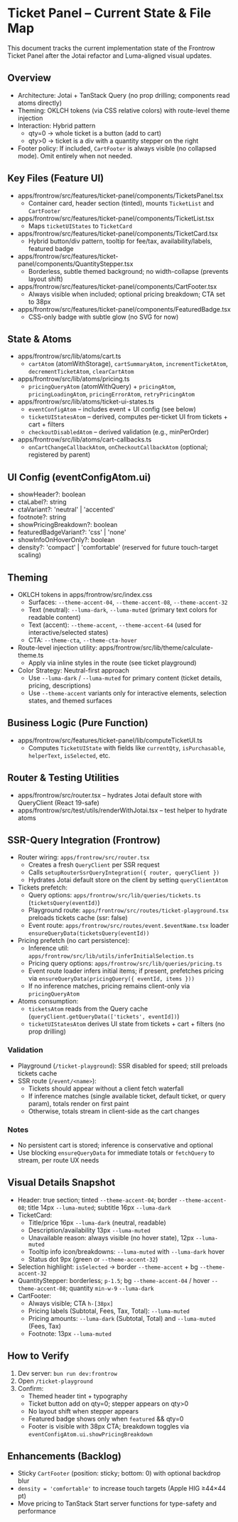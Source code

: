 # Ticket Panel – Current State & File Map

This document tracks the current implementation state of the Frontrow Ticket Panel after the Jotai refactor and Luma-aligned visual updates.

## Overview

- Architecture: Jotai + TanStack Query (no prop drilling; components read atoms directly)
- Theming: OKLCH tokens (via CSS relative colors) with route-level theme injection
- Interaction: Hybrid pattern
  - qty=0 → whole ticket is a button (add to cart)
  - qty>0 → ticket is a div with a quantity stepper on the right
- Footer policy: If included, `CartFooter` is always visible (no collapsed mode). Omit entirely when not needed.

## Key Files (Feature UI)

- apps/frontrow/src/features/ticket-panel/components/TicketsPanel.tsx
  - Container card, header section (tinted), mounts `TicketList` and `CartFooter`
- apps/frontrow/src/features/ticket-panel/components/TicketList.tsx
  - Maps `ticketUIStates` to `TicketCard`
- apps/frontrow/src/features/ticket-panel/components/TicketCard.tsx
  - Hybrid button/div pattern, tooltip for fee/tax, availability/labels, featured badge
- apps/frontrow/src/features/ticket-panel/components/QuantityStepper.tsx
  - Borderless, subtle themed background; no width-collapse (prevents layout shift)
- apps/frontrow/src/features/ticket-panel/components/CartFooter.tsx
  - Always visible when included; optional pricing breakdown; CTA set to 38px
- apps/frontrow/src/features/ticket-panel/components/FeaturedBadge.tsx
  - CSS-only badge with subtle glow (no SVG for now)

## State & Atoms

- apps/frontrow/src/lib/atoms/cart.ts
  - `cartAtom` (atomWithStorage), `cartSummaryAtom`, `incrementTicketAtom`, `decrementTicketAtom`, `clearCartAtom`
- apps/frontrow/src/lib/atoms/pricing.ts
  - `pricingQueryAtom` (atomWithQuery) + `pricingAtom`, `pricingLoadingAtom`, `pricingErrorAtom`, `retryPricingAtom`
- apps/frontrow/src/lib/atoms/ticket-ui-states.ts
  - `eventConfigAtom` – includes event + UI config (see below)
  - `ticketUIStatesAtom` – derived, computes per-ticket UI from tickets + cart + filters
  - `checkoutDisabledAtom` – derived validation (e.g., minPerOrder)
- apps/frontrow/src/lib/atoms/cart-callbacks.ts
  - `onCartChangeCallbackAtom`, `onCheckoutCallbackAtom` (optional; registered by parent)

## UI Config (eventConfigAtom.ui)

- showHeader?: boolean
- ctaLabel?: string
- ctaVariant?: 'neutral' | 'accented'
- footnote?: string
- showPricingBreakdown?: boolean
- featuredBadgeVariant?: 'css' | 'none'
- showInfoOnHoverOnly?: boolean
- density?: 'compact' | 'comfortable' (reserved for future touch-target scaling)

## Theming

- OKLCH tokens in apps/frontrow/src/index.css
  - Surfaces: `--theme-accent-04`, `--theme-accent-08`, `--theme-accent-32`
  - Text (neutral): `--luma-dark`, `--luma-muted` (primary text colors for readable content)
  - Text (accent): `--theme-accent`, `--theme-accent-64` (used for interactive/selected states)
  - CTA: `--theme-cta`, `--theme-cta-hover`
- Route-level injection utility: apps/frontrow/src/lib/theme/calculate-theme.ts
  - Apply via inline styles in the route (see ticket playground)
- Color Strategy: Neutral-first approach
  - Use `--luma-dark` / `--luma-muted` for primary content (ticket details, pricing, descriptions)
  - Use `--theme-accent` variants only for interactive elements, selection states, and themed surfaces

## Business Logic (Pure Function)

- apps/frontrow/src/features/ticket-panel/lib/computeTicketUI.ts
  - Computes `TicketUIState` with fields like `currentQty`, `isPurchasable`, `helperText`, `isSelected`, etc.

## Router & Testing Utilities

- apps/frontrow/src/router.tsx – hydrates Jotai default store with QueryClient (React 19-safe)
- apps/frontrow/src/test/utils/renderWithJotai.tsx – test helper to hydrate atoms

## SSR-Query Integration (Frontrow)

- Router wiring: `apps/frontrow/src/router.tsx`
  - Creates a fresh `QueryClient` per SSR request
  - Calls `setupRouterSsrQueryIntegration({ router, queryClient })`
  - Hydrates Jotai default store on the client by setting `queryClientAtom`
- Tickets prefetch:
  - Query options: `apps/frontrow/src/lib/queries/tickets.ts` (`ticketsQuery(eventId)`)
  - Playground route: `apps/frontrow/src/routes/ticket-playground.tsx` preloads tickets cache (ssr: false)
  - Event route: `apps/frontrow/src/routes/event.$eventName.tsx` loader `ensureQueryData(ticketsQuery(eventId))`
- Pricing prefetch (no cart persistence):
  - Inference util: `apps/frontrow/src/lib/utils/inferInitialSelection.ts`
  - Pricing query options: `apps/frontrow/src/lib/queries/pricing.ts`
  - Event route loader infers initial items; if present, prefetches pricing via `ensureQueryData(pricingQuery({ eventId, items }))`
  - If no inference matches, pricing remains client-only via `pricingQueryAtom`
- Atoms consumption:
  - `ticketsAtom` reads from the Query cache (`queryClient.getQueryData(['tickets', eventId])`)
  - `ticketUIStatesAtom` derives UI state from tickets + cart + filters (no prop drilling)

### Validation

- Playground (`/ticket-playground`): SSR disabled for speed; still preloads tickets cache
- SSR route (`/event/<name>`):
  - Tickets should appear without a client fetch waterfall
  - If inference matches (single available ticket, default ticket, or query param), totals render on first paint
  - Otherwise, totals stream in client-side as the cart changes

### Notes

- No persistent cart is stored; inference is conservative and optional
- Use blocking `ensureQueryData` for immediate totals or `fetchQuery` to stream, per route UX needs

## Visual Details Snapshot

- Header: true section; tinted `--theme-accent-04`; border `--theme-accent-08`; title 14px `--luma-muted`; subtitle 16px `--luma-dark`
- TicketCard:
  - Title/price 16px `--luma-dark` (neutral, readable)
  - Description/availability 13px `--luma-muted`
  - Unavailable reason: always visible (no hover state), 12px `--luma-muted`
  - Tooltip info icon/breakdowns: `--luma-muted` with `--luma-dark` hover
  - Status dot 9px (green or `--theme-accent-32`)
- Selection highlight: `isSelected` → border `--theme-accent` + bg `--theme-accent-32`
- QuantityStepper: borderless; `p-1.5`; bg `--theme-accent-04` / hover `--theme-accent-08`; quantity `min-w-9` `--luma-dark`
- CartFooter:
  - Always visible; CTA `h-[38px]`
  - Pricing labels (Subtotal, Fees, Tax, Total): `--luma-muted`
  - Pricing amounts: `--luma-dark` (Subtotal, Total) and `--luma-muted` (Fees, Tax)
  - Footnote: 13px `--luma-muted`

## How to Verify

1. Dev server: `bun run dev:frontrow`
2. Open `/ticket-playground`
3. Confirm:
   - Themed header tint + typography
   - Ticket button add on qty=0; stepper appears on qty>0
   - No layout shift when stepper appears
   - Featured badge shows only when `featured` && qty=0
   - Footer is visible with 38px CTA; breakdown toggles via `eventConfigAtom.ui.showPricingBreakdown`

## Enhancements (Backlog)

- Sticky `CartFooter` (position: sticky; bottom: 0) with optional backdrop blur
- `density = 'comfortable'` to increase touch targets (Apple HIG ≥44×44 pt)
- Move pricing to TanStack Start server functions for type-safety and performance
